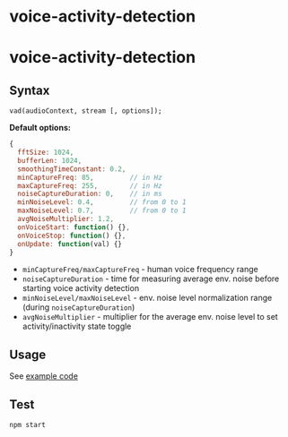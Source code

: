 # voice-activity-detection

# voice-activity-detection

## Syntax
```vad(audioContext, stream [, options]);```

**Default options:**
```javascript
{
  fftSize: 1024,
  bufferLen: 1024,
  smoothingTimeConstant: 0.2,
  minCaptureFreq: 85,         // in Hz
  maxCaptureFreq: 255,        // in Hz
  noiseCaptureDuration: 0,    // in ms
  minNoiseLevel: 0.4,         // from 0 to 1
  maxNoiseLevel: 0.7,         // from 0 to 1
  avgNoiseMultiplier: 1.2,
  onVoiceStart: function() {},
  onVoiceStop: function() {},
  onUpdate: function(val) {}
}
```

* ```minCaptureFreq/maxCaptureFreq``` - human voice frequency range
* ```noiseCaptureDuration``` - time for measuring average env. noise before starting voice activity detection
* ```minNoiseLevel/maxNoiseLevel``` - env. noise level normalization range (during ```noiseCaptureDuration```)
* ```avgNoiseMultiplier``` - multiplier for the average env. noise level to set activity/inactivity state toggle

## Usage
See [example code](https://github.com/Jam3/voice-activity-detection/blob/master/test/test.js)

## Test
```npm start```
